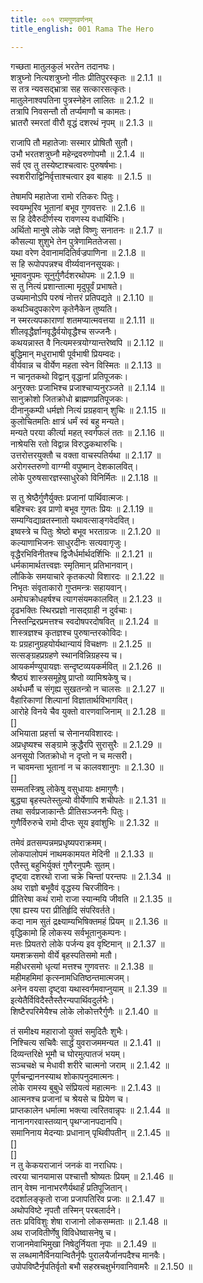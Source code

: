 ```yaml
---
title: ००१ रामगुणवर्णनम्
title_english: 001 Rama The Hero

---
```

<div class="audioEmbed"  caption="श्रीराम-हरिसीताराममूर्ति-घनपाठिभ्यां वचनम्" src="https://archive.org/download/Ramayana-recitation-Sriram-harisItArAmamUrti-Ghanapaati-v2/Kanda_2/Kanda_2_AYK-001-Ramaguna_Varnanam.mp3"></div>

  
गच्छता मातुलकुलं भरतेन तदानघः।  
शत्रुघ्नो नित्यशत्रुघ्नो नीतः प्रीतिपुरस्कृतः ॥ 2.1.1 ॥   
स तत्र न्यवसद्भ्रात्रा सह सत्कारसत्कृतः।  
मातुलेनाश्वपतिना पुत्रस्नेहेन लालितः ॥ 2.1.2 ॥   
तत्रापि निवसन्तौ तौ तर्प्यमाणौ च कामतः।  
भ्रातरौ स्मरतां वीरौ वृद्धं दशरथं नृपम् ॥ 2.1.3 ॥   

राजापि तौ महातेजाः सस्मार प्रोषितौ सुतौ।  
उभौ भरतशत्रुघ्नौ महेन्द्रवरुणोपमौ ॥ 2.1.4 ॥   
सर्व एव तु तस्येष्टाश्चत्वारः पुरुषर्षभाः।  
स्वशरीराद्विनिर्वृत्ताश्चत्वार इव बाहवः ॥ 2.1.5 ॥   

तेषामपि महातेजा रामो रतिकरः पितुः।  
स्वयम्भूरिव भूतानां बभूव गुणवत्तरः ॥ 2.1.6 ॥   
स हि देवैरुदीर्णस्य रावणस्य वधार्थिभिः।  
अर्थितो मानुषे लोके जज्ञे विष्णुः सनातनः ॥ 2.1.7 ॥   
कौसल्या शुशुभे तेन पुत्रेणामिततेजसा।  
यथा वरेण देवानामदितिर्वज्रपाणिना ॥ 2.1.8 ॥   
स हि रूपोपपन्नश्च वीर्य्यवाननसूयकः।  
भूमावनुपमः सूनुर्गुणैर्दशरथोपमः ॥ 2.1.9 ॥   
स तु नित्यं प्रशान्तात्मा मृदुपूर्वं प्रभाषते।  
उच्यमानोऽपि परुषं नोत्तरं प्रतिपद्यते ॥ 2.1.10 ॥   
कथञ्चिदुपकारेण कृतेनैकेन तुष्यति।  
न स्मरत्यपकाराणां शतमप्यात्मवत्तया ॥ 2.1.11 ॥   
शीलवृद्धैर्ज्ञानवृद्धैर्वयोवृद्धैश्च सज्जनैः।  
कथयन्नास्त वै नित्यमस्त्रयोग्यान्तरेष्वपि ॥ 2.1.12 ॥   
बुद्धिमान् मधुराभाषी पूर्वभाषी प्रियम्वदः।  
वीर्यवान्न च वीर्येण महता स्वेन विस्मितः ॥ 2.1.13 ॥   
न चानृतकथो विद्वान् वृद्धानां प्रतिपूजकः।  
अनुरक्तः प्रजाभिश्च प्रजाश्चाप्यनुरञ्जते ॥ 2.1.14 ॥   
सानुक्रोशो जितक्रोधो ब्राह्मणप्रतिपूजकः।  
दीनानुकम्पी धर्मज्ञो नित्यं प्रग्रहवान् शुचिः ॥ 2.1.15 ॥   
कुलोचितमतिः क्षात्रं धर्मं स्वं बहु मन्यते।  
मन्यते परया कीर्त्या महत् स्वर्गफलं ततः ॥ 2.1.16 ॥   
नाश्रेयसि रतो विद्वान्न विरुद्धकथारुचिः।  
उत्तरोत्तरयुक्तौ च वक्ता वाचस्पतिर्यथा ॥ 2.1.17 ॥   
अरोगस्तरुणो वाग्ग्मी वपुष्मान् देशकालवित्।  
लोके पुरुषसारज्ञस्साधुरेको विनिर्मितः ॥ 2.1.18 ॥   

स तु श्रेष्ठैर्गुणैर्युक्तः प्रजानां पार्थिवात्मजः।  
बहिश्चरः इव प्राणो बभूव गुणतः प्रियः ॥ 2.1.19 ॥   
सम्यग्विद्याव्रतस्नातो यथावत्साङ्गवेदवित्।  
इष्वस्त्रे च पितुः श्रेष्ठो बभूव भरताग्रजः ॥ 2.1.20 ॥   
कल्याणाभिजनः साधुरदीनः सत्यवागृजुः।  
वृद्धैरभिविनीतश्च द्विजैर्धर्मार्थदर्शिभिः ॥ 2.1.21 ॥   
धर्मकामार्थतत्त्वज्ञः स्मृतिमान् प्रतिभानवान्।  
लौकिके समयाचारे कृतकल्पो विशारदः ॥ 2.1.22 ॥   
निभृतः संवृताकारो गुप्तमन्त्रः सहायवान्।  
अमोघक्रोधहर्षश्च त्यागसंयमकालवित् ॥ 2.1.23 ॥   
दृढभक्तिः स्थिरप्रज्ञो नासद्ग्राही न दुर्वचाः।  
निस्तन्द्रिरप्रमत्तश्च स्वदोषपरदोषवित् ॥ 2.1.24 ॥   
शास्त्रज्ञश्च कृतज्ञश्च पुरुषान्तरकोविदः।  
यः प्रग्रहानुग्रहयोर्यथान्यायं विचक्षणः ॥ 2.1.25 ॥   
सत्सङ्ग्रहप्रग्रहणे स्थानविन्निग्रहस्य च।  
आयकर्मण्युपायज्ञः सन्दृष्टव्ययकर्मवित् ॥ 2.1.26 ॥   
श्रैष्ठ्यं शास्त्रसमूहेषु प्राप्तो व्यामिश्रकेषु च।  
अर्थधर्मौ च संगृह्य सुखतन्त्रो न चालसः ॥ 2.1.27 ॥   
वैहारिकाणां शिल्पानां विज्ञातार्थविभागवित्।  
आरोहे विनये चैव युक्तो वारणवाजिनाम् ॥ 2.1.28 ॥   
[]  
अभियाता प्रहर्त्ता च सेनानयविशारदः।  
अप्रधृष्यश्च सङ्ग्रामे क्रुद्धैरपि सुरासुरैः ॥ 2.1.29 ॥   
अनसूयो जितक्रोधो न दृप्तो न च मत्सरी।  
न चावमन्ता भूतानां न च कालवशानुगः ॥ 2.1.30 ॥   
[]  
सम्मतस्त्रिषु लोकेषु वसुधायाः क्षमागुणैः।  
बुद्ध्या बृहस्पतेस्तुल्यो वीर्येणापि शचीपतेः ॥ 2.1.31 ॥   
तथा सर्वप्रजाकान्तैः प्रीतिसञ्जननैः पितुः।  
गुणैर्विरुरुचे रामो दीप्तः सूय इवांशुभिः ॥ 2.1.32 ॥   

तमेवं व्रतसम्पन्नमप्रधृष्यपराक्रमम्।  
लोकपालोपमं नाथमकामयत मेदिनी ॥ 2.1.33 ॥   
एतैस्तु बहुभिर्युक्तं गुणैरनुपमैः सुतम्।  
दृष्ट्वा दशरथो राजा चक्रे चिन्तां परन्तपः ॥ 2.1.34 ॥   
अथ राज्ञो बभूवैवं वृद्धस्य चिरजीविनः।  
प्रीतिरेषा कथं रामो राजा स्यान्मयि जीवति ॥ 2.1.35 ॥   
एषा ह्यस्य परा प्रीतिर्हृदि संपरिवर्तते।  
कदा नाम सुतं द्रक्ष्याम्यभिषिक्तमहं प्रियम् ॥ 2.1.36 ॥   
वृद्धिकामो हि लोकस्य सर्वभूतानुकम्पनः।  
मत्तः प्रियतरो लोके पर्जन्य इव वृष्टिमान् ॥ 2.1.37 ॥   
यमशक्रसमो वीर्ये बृहस्पतिसमो मतौ।  
महीधरसमो धृत्यां मत्तश्च गुणवत्तरः ॥ 2.1.38 ॥   
महीमहमिमां कृत्स्नामधितिष्ठन्तमात्मजम्।  
अनेन वयसा दृष्ट्वा यथास्वर्गमवाप्नुयाम् ॥ 2.1.39 ॥   
इत्येतैर्विविदैस्तैस्तैरन्यपार्थिवदुर्लभैः।  
शिष्टैरपरिमेयैश्च लोके लोकोत्तरैर्गुणैः ॥ 2.1.40 ॥   

तं समीक्ष्य महाराजो युक्तं समुदितैः शुभैः।  
निश्चित्य सचिवैः सार्द्धं युवराजममन्यत ॥ 2.1.41 ॥   
दिव्यन्तरिक्षे भूमौ च घोरमुत्पातजं भयम्।  
सञ्चचक्षे च मेधावी शरीरे चात्मनो जराम् ॥ 2.1.42 ॥   
पूर्णचन्द्राननस्याथ शोकापनुदमात्मनः।  
लोके रामस्य बुबुधे संप्रियत्वं महात्मनः ॥ 2.1.43 ॥   
आत्मनश्च प्रजानां च श्रेयसे च प्रियेण च।  
प्राप्तकालेन धर्मात्मा भक्त्या त्वरितवान्नृपः ॥ 2.1.44 ॥   
नानानगरवास्तव्यान् पृथग्जानपदानपि।  
समानिनाय मेदन्याः प्रधानान् पृथिवीपतीन् ॥ 2.1.45 ॥   
[]  
[]  
न तु केकयराजानं जनकं वा नराधिपः।  
त्वरया चानयामास पश्चात्तौ श्रोष्यतः प्रियम् ॥ 2.1.46 ॥   
तान् वेश्म नानाभरणैर्यथार्हं प्रतिपूजितान्।  
ददर्शालङ्कृतो राजा प्रजापतिरिव प्रजाः ॥ 2.1.47 ॥   
अथोपविष्टे नृपतौ तस्मिन् परबलार्दने।  
ततः प्रविविशुः शेषा राजानो लोकसम्मताः ॥ 2.1.48 ॥   
अथ राजवितीर्णेषु विविधेष्वासनेषु च।  
राजानमेवाभिमुखा निषेदुर्नियता नृपाः ॥ 2.1.49 ॥   
स लब्धमानैर्विनयान्वितैर्नृपैः पुरालयैर्जानपदैश्च मानवैः।  
उपोपविष्टैर्नृपतिर्वृतो बभौ सहस्रचक्षुर्भगवानिवामरैः ॥ 2.1.50 ॥   